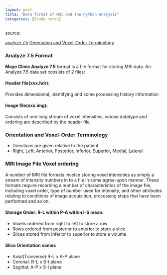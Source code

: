 ```yaml
---
layout: post
title: "Data format of MRI and the Python Analysis"
categories: [Study notes]
---
```

source:

[analyze 7.5](http://www.grahamwideman.com/gw/brain/analyze/formatdoc.htm)
[Orientation and Voxel-Order Terminology](http://www.grahamwideman.com/gw/brain/orientation/orientterms.htm)

### Analyze 7.5 Format

__Mayo Clinic Analyze 7.5__ format is a file format for storing MRI data. An Analyze 7.5 data set consists of 2 files:
#### Header file(xxx.hdr):
Provides dimensional, identifying and some processing history information
#### Image file(xxx.img):
Consists of one long stream of voxel intensities, whose datatype and ordering are described by the header file.


### Orientation and Voxel-Order Terminology
* Directions are given relative to the patient.
* Right, Left, Anterior, Posterior, Inferior, Superior, Medial, Lateral

### MRI Image File Voxel ordering
A number of MRI file formats involve storing voxel intensities as simply a stream of intensity numbers in to a file in some agree-upon manner.
These formats require recording a number of characteristics of the image file, including voxel order, type of number used for intensity, and other attributes relating to conditions of image acquisition, processing steps that have been performed and so on.

#### Storage Order: R-L within P-A within I-S mean:
  * Voxels ordered from right to left to store a row
  * Rows ordered from posterior to anterior to store a slice
  * Slices stored from inferior to superior to store a volume

#### Slice Orientation names
* Axial(Tranverse):R-L x A-P plane
* Coronal: R-L x S-I plane
* Sagittal: A-P x S-I plane
